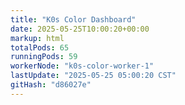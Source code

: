 ```yaml
---
title: "K0s Color Dashboard"
date: 2025-05-25T10:00:20+00:00
markup: html
totalPods: 65
runningPods: 59
workerNode: "k0s-color-worker-1"
lastUpdate: "2025-05-25 05:00:20 CST"
gitHash: "d86027e"
---
```


<!-- This content is dynamically updated by the CronJob -->
<!-- The dashboard UI is rendered by Hugo templates and CSS/JS files -->
